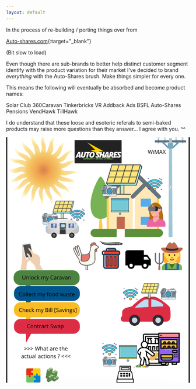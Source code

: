 ```yaml
---
layout: default
---
```



In the process of re-building / porting things over from 

[Auto-shares.com](https://auto-shares.com){:target="_blank"}

(Bit slow to load)

Even though there are sub-brands to better help distinct customer segment identify with the product variation for their market
I've decided to brand _everything_ with the Auto-Shares brush. Make things simpler for every one.

This means the following will eventually be absorbed and become product names:

Solar Club
360Caravan
Tinkerbricks VR
Addback Ads
BSFL
Auto-Shares Pensions
VendHawk
TillHawk

I do understand that these loose and esoteric referals to semi-baked products may raise more questions than they answer... I agree with you. ^^

![](assets/img/masterplan-min.png)






